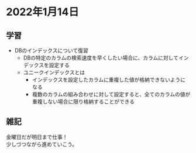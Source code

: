 # 2022年1月14日
## 学習
- DBのインデックスについて復習
  - DBの特定のカラムの検索速度を早くしたい場合に、カラムに対してインデックスを設定する
  - ユニークインデックスとは
    - インデックスを設定したカラムに重複した値が格納できないようになる
    - 複数のカラムの組み合わせに対して設定すると、全てのカラムの値が重複しない場合に限り格納することができる


## 雑記
金曜日だが明日まで仕事！  
少しづつながら進めていこう。

